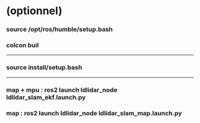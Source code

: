 # (optionnel)
### source /opt/ros/humble/setup.bash
### colcon buil

------------
### source install/setup.bash

------------
### map + mpu : ros2 launch ldlidar_node ldlidar_slam_ekf.launch.py
### map : ros2 launch ldlidar_node ldlidar_slam_map.launch.py
